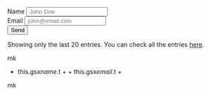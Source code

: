 
<table></table>


<script>
    var submitted = !1
</script>
<iframe id="hidden_iframe" name="hidden_iframe" onload="submitted&amp;&amp;(window.location=&quot;https://blog.webjeda.com/demo/google-form-customize/&quot;)" style="display:none" __idm_frm__="10737418261"></iframe>
<form action="https://docs.google.com/forms/d/e/1FAIpQLSdqGYth5-G2cP8SILJwjOcJ38vit-Rv8E9SXmtnJUu4ifMcGw/formResponse" method="post" onsubmit="submitted=!0" target="hidden_iframe">
<label>Name</label>
<input maxlength="18" name="entry.742532386" placeholder=" John Doe" required="">
<br>
<label>Email</label>
<input maxlength="18" name="entry.1558941179" placeholder=" john@email.com" required="" type="email">
<br>
<input type="submit" value="Send">
</form>
<p>Showing only the last 20 entries. You can check all the entries <a href="https://docs.google.com/spreadsheets/d/1ofPAOgQIp7oGORESYlYPGVnYPzaPEJH8zWpCzYF1jWk/edit?usp=sharing" target="_blank">here</a>.
</p><div class="table">
</div>
</div>
<script src="//ajax.googleapis.com/ajax/libs/jquery/3.2.1/jquery.min.js"></script>
<script>
    function importGSS(t) {
        $.each(t.feed.entry.slice(-20), function() {
            $("").addClass("flex-container").append("<tr><td>" + this.gsx$name.$t + "</td><td>" + this.gsx$email.$t + "</td></tr>")
        }), $("").addClass("flex-container").append("<tr><th>Name</th><th>Email</th></tr>")
    }
</script>
<script src="https://spreadsheets.google.com/feeds/list/1ofPAOgQIp7oGORESYlYPGVnYPzaPEJH8zWpCzYF1jWk/1/public/values?alt=json-in-script&amp;callback=importGSS" async=""></script>



mk

 + this.gsx$name.$t + + this.gsx$email.$t + 
 
 
 mk
